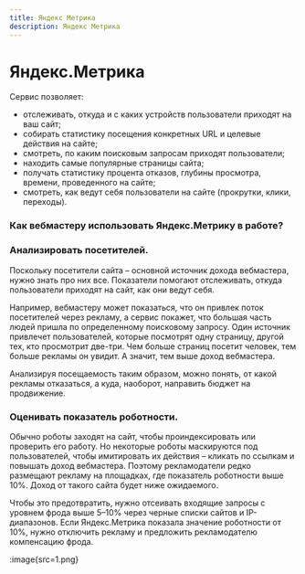 ```yaml
---
title: Яндекс Метрика
description: Яндекс Метрика
---
```


# Яндекс.Метрика

Сервис позволяет:

* отслеживать, откуда и с каких устройств пользователи приходят на ваш сайт;
* собирать статистику посещения конкретных URL и целевые действия на сайте;
* смотреть, по каким поисковым запросам приходят пользователи;
* находить самые популярные страницы сайта;
* получать статистику процента отказов, глубины просмотра, времени, проведенного на сайте;
* смотреть, как ведут себя пользователи на сайте (прокрутки, клики, переходы).

### Как вебмастеру использовать Яндекс.Метрику в работе?

### Анализировать посетителей.

Поскольку посетители сайта – основной источник дохода вебмастера, нужно знать про них все. Показатели помогают отслеживать, откуда пользователи приходят на сайт, как они ведут себя.

Например, вебмастеру может показаться, что он привлек поток посетителей через рекламу, а сервис покажет, что большая часть людей пришла по определенному поисковому запросу. Один источник привлечет пользователей, которые посмотрят одну страницу, другой тех, кто просмотрит две-три. Чем больше страниц посетит человек, тем больше рекламы он увидит. А значит, тем выше доход вебмастера.

Анализируя посещаемость таким образом, можно понять, от какой рекламы отказаться, а куда, наоборот, направить бюджет на продвижение.

### Оценивать показатель роботности.

Обычно роботы заходят на сайт, чтобы проиндексировать или проверить его работу. Но некоторые роботы маскируются под пользователей, чтобы имитировать их действия – кликать по ссылкам и повышать доход вебмастера. Поэтому рекламодатели редко размещают рекламу на площадках, где показатель роботности выше 10%. Доход от такого сайта будет ниже ожидаемого.

Чтобы это предотвратить, нужно отсеивать входящие запросы с уровнем фрода выше 5–10% через черные списки сайтов и IP-диапазонов. Если Яндекс.Метрика показала значение роботности от 10%, нужно отключить рекламу и предложить рекламодателю компенсацию фрода.

:image{src=1.png}
